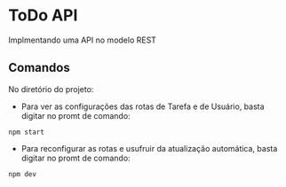 # ToDo API

Implmentando uma API no modelo REST 

## Comandos

No diretório do projeto:

- Para ver as configurações das rotas de Tarefa e de Usuário, basta digitar no promt de comando:

```npm start ```

- Para reconfigurar as rotas e usufruir da atualização automática, basta digitar no promt de comando:

```npm dev ```
